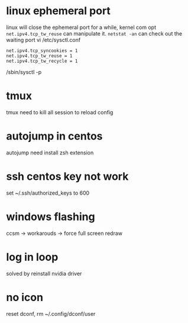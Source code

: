 # linux ephemeral port
linux will close the ephemeral port for a while, kernel com opt 
`net.ipv4.tcp_tw_reuse` can manipulate it.
`netstat -an` can check out the waiting port
vi /etc/sysctl.conf
```
net.ipv4.tcp_syncookies = 1
net.ipv4.tcp_tw_reuse = 1
net.ipv4.tcp_tw_recycle = 1
```
/sbin/sysctl -p
# tmux
tmux need to kill all session to reload config
# autojump in centos
autojump need install zsh extension
# ssh centos key not work
set ~/.ssh/authorized_keys to 600
# windows flashing
ccsm -> workarouds -> force full screen redraw
# log in loop
 solved by reinstall nvidia driver

# no icon
reset dconf, rm ~/.config/dconf/user


